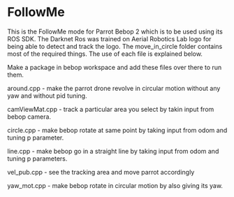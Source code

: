# FollowMe
This is the FollowMe mode for Parrot Bebop 2 which is to be used using its ROS SDK. The Darknet Ros was trained on Aerial Robotics Lab logo for being able to detect and track the logo. The move_in_circle folder contains most of the required things. The use of each file is explained below.

Make a package in bebop workspace and add these files over there to run them.

around.cpp     -  make the parrot drone revolve in circular motion without any yaw and without pid tuning.

camViewMat.cpp -  track a particular area you select by takin input from bebop camera.

circle.cpp     -  make bebop rotate at same point by taking input from odom and tuning p parameter.

line.cpp       -  make bebop go in a straight line by taking input from odom and tuning p parameters.

vel_pub.cpp    -  see the tracking area and move parrot accordingly

yaw_mot.cpp    -  make bebop rotate in circular motion by also giving its yaw.


